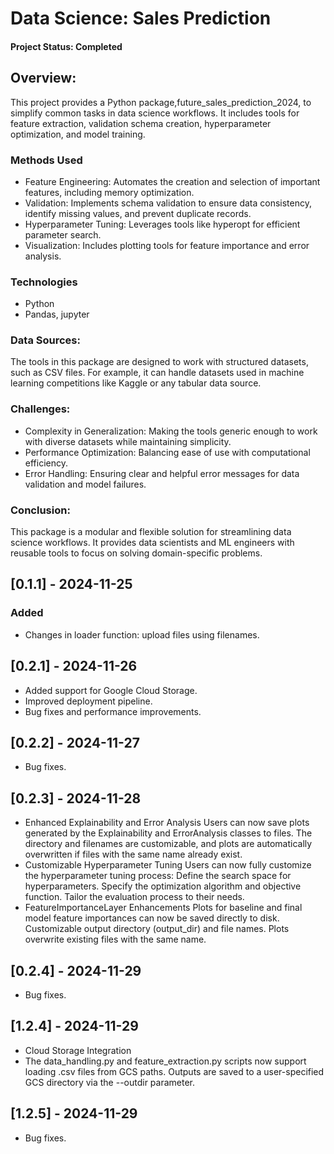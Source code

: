 # Data Science: Sales Prediction

#### Project Status: Completed

## Overview:
This project provides a Python package,future_sales_prediction_2024, to simplify common tasks in data science workflows. It includes tools for feature extraction, validation schema creation, hyperparameter optimization, and model training.


### Methods Used
* Feature Engineering: Automates the creation and selection of important features, including memory optimization.
* Validation: Implements schema validation to ensure data consistency, identify missing values, and prevent duplicate records.
* Hyperparameter Tuning: Leverages tools like hyperopt for efficient parameter search.
* Visualization: Includes plotting tools for feature importance and error analysis.

### Technologies
* Python
* Pandas, jupyter

### Data Sources:
The tools in this package are designed to work with structured datasets, such as CSV files. For example, it can handle datasets used in machine learning competitions like Kaggle or any tabular data source.

### Challenges:
* Complexity in Generalization: Making the tools generic enough to work with diverse datasets while maintaining simplicity.
* Performance Optimization: Balancing ease of use with computational efficiency.
* Error Handling: Ensuring clear and helpful error messages for data validation and model failures.

### Conclusion:
This package is a modular and flexible solution for streamlining data science workflows. It provides data scientists and ML engineers with reusable tools to focus on solving domain-specific problems.

## [0.1.1] - 2024-11-25
### Added
- Changes in loader function: upload files using filenames.

## [0.2.1] - 2024-11-26
- Added support for Google Cloud Storage.
- Improved deployment pipeline.
- Bug fixes and performance improvements.

## [0.2.2] - 2024-11-27
- Bug fixes.

## [0.2.3] - 2024-11-28
- Enhanced Explainability and Error Analysis
    Users can now save plots generated by the Explainability and ErrorAnalysis classes to files.
    The directory and filenames are customizable, and plots are automatically overwritten if files with the same name already exist.
- Customizable Hyperparameter Tuning
Users can now fully customize the hyperparameter tuning process:
    Define the search space for hyperparameters.
    Specify the optimization algorithm and objective function.
    Tailor the evaluation process to their needs.
- FeatureImportanceLayer Enhancements
    Plots for baseline and final model feature importances can now be saved directly to disk.
    Customizable output directory (output_dir) and file names.
    Plots overwrite existing files with the same name.

## [0.2.4] - 2024-11-29
- Bug fixes.

## [1.2.4] - 2024-11-29
- Cloud Storage Integration
- The data_handling.py and feature_extraction.py scripts now support loading .csv files from GCS paths. Outputs are saved to a user-specified GCS directory via the --outdir parameter.

## [1.2.5] - 2024-11-29
- Bug fixes.

